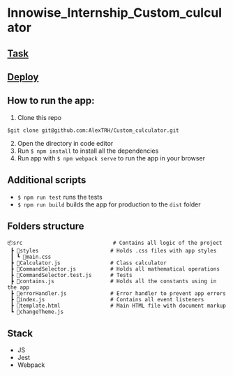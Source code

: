 # Innowise_Internship_Custom_culculator

## [Task](https://drive.google.com/file/d/15jVnBPXaZrjs99KOUxp4TGq6Inau6xq_/view)

## [Deploy](https://github.com/AlexTRH/Custom_culculator)

## How to run the app:

1. Clone this repo

```
$git clone git@github.com:AlexTRH/Custom_culculator.git
```

2. Open the directory in code editor
3. Run `$ npm install` to install all the dependencies
4. Run app with `$ npm webpack serve` to run the app in your browser

## Additional scripts

-   `$ npm run test` runs the tests
-   `$ npm run build` builds the app for production to the `dist` folder

## Folders structure

```
📦src                             # Contains all logic of the project
 ┣ 📂styles                       # Holds .css files with app styles
 ┃ ┗ 📜main.css
 ┣ 📜Calculator.js                # Class calculator
 ┣ 📜CommandSelector.js           # Holds all mathematical operations
 ┣ 📜CommandSelector.test.js      # Tests
 ┣ 📜contains.js                  # Holds all the constants using in the app
 ┣ 📜errorHandler.js              # Error handler to prevent app errors
 ┣ 📜index.js                     # Contains all event listeners
 ┣ 📜template.html                # Main HTML file with document markup
 ┗ 📜changeTheme.js
```

## Stack

-   JS
-   Jest
-   Webpack
